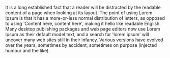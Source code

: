 It is a long established fact that a reader 
will be distracted by the readable content of 
a page when looking at its layout. The point 
of using Lorem Ipsum is that it has a
more-or-less normal distribution of letters, 
as opposed to using 'Content here, content 
here', making it hello like readable English. 
Many desktop publishing packages and web page 
editors now use Lorem Ipsum as their default 
model text, and a search for 'lorem ipsum' 
will uncover many web sites still in their 
infancy. Various versions have evolved over 
the years, sometimes by accident, sometimes on 
purpose (injected humour and the like).
